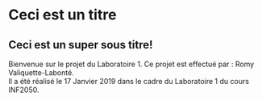 # Ceci est un titre
## Ceci est un super sous titre!

Bienvenue sur le projet du Laboratoire 1.
Ce projet est effectué par : Romy Valiquette-Labonté.  
Il a été réalisé le 17 Janvier 2019 dans le cadre du Laboratoire 1 du cours INF2050.
